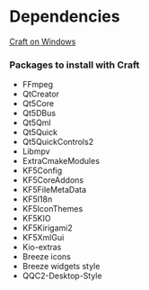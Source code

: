# Dependencies

[Craft on Windows](https://community.kde.org/Guidelines_and_HOWTOs/Build_from_source/Windows)

### Packages to install with Craft
- FFmpeg
- QtCreator
- Qt5Core
- Qt5DBus
- Qt5Qml
- Qt5Quick
- Qt5QuickControls2
- Libmpv
- ExtraCmakeModules
- KF5Config
- KF5CoreAddons
- KF5FileMetaData
- KF5I18n
- KF5IconThemes
- KF5KIO
- KF5Kirigami2
- KF5XmlGui
- Kio-extras
- Breeze icons
- Breeze widgets style
- QQC2-Desktop-Style
